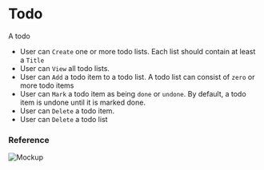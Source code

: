 # Todo
A todo

* User can `Create` one or more todo lists. Each list should contain at least a `Title`
* User can `View` all todo lists.
* User can `Add` a todo item to a todo list. A todo list can consist of `zero` or more todo items
* User can `Mark` a todo item as being `done` or `undone`. By default, a todo item is undone until it is marked done.
* User can `Delete` a todo item. 
* User can `Delete` a todo list

### Reference

![Mockup](https://cdn.dribbble.com/users/1858541/screenshots/15140935/media/bbf377ed59805b3dc614ad2587c43255.png)